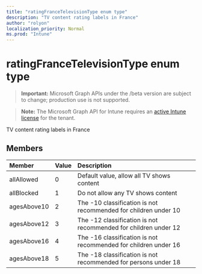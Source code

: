 ```yaml
---
title: "ratingFranceTelevisionType enum type"
description: "TV content rating labels in France"
author: "rolyon"
localization_priority: Normal
ms.prod: "Intune"
---
```


# ratingFranceTelevisionType enum type

> **Important:** Microsoft Graph APIs under the /beta version are subject to change; production use is not supported.

> **Note:** The Microsoft Graph API for Intune requires an [active Intune license](https://go.microsoft.com/fwlink/?linkid=839381) for the tenant.

TV content rating labels in France

## Members
|Member|Value|Description|
|:---|:---|:---|
|allAllowed|0|Default value, allow all TV shows content|
|allBlocked|1|Do not allow any TV shows content|
|agesAbove10|2|The -10 classification is not recommended for children under 10|
|agesAbove12|3|The -12 classification is not recommended for children under 12|
|agesAbove16|4|The -16 classification is not recommended for children under 16|
|agesAbove18|5|The -18 classification is not recommended for persons under 18|




